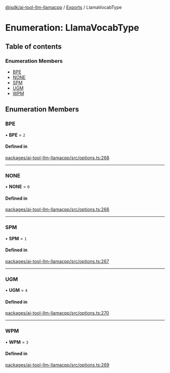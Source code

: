 [@isdk/ai-tool-llm-llamacpp](../README.md) / [Exports](../modules.md) / LlamaVocabType

# Enumeration: LlamaVocabType

## Table of contents

### Enumeration Members

- [BPE](LlamaVocabType.md#bpe)
- [NONE](LlamaVocabType.md#none)
- [SPM](LlamaVocabType.md#spm)
- [UGM](LlamaVocabType.md#ugm)
- [WPM](LlamaVocabType.md#wpm)

## Enumeration Members

### BPE

• **BPE** = ``2``

#### Defined in

[packages/ai-tool-llm-llamacpp/src/options.ts:268](https://github.com/isdk/ai-tool-llm-llamacpp.js/blob/1c724f8c56dc260440585436fef0a9788b28f62d/src/options.ts#L268)

___

### NONE

• **NONE** = ``0``

#### Defined in

[packages/ai-tool-llm-llamacpp/src/options.ts:266](https://github.com/isdk/ai-tool-llm-llamacpp.js/blob/1c724f8c56dc260440585436fef0a9788b28f62d/src/options.ts#L266)

___

### SPM

• **SPM** = ``1``

#### Defined in

[packages/ai-tool-llm-llamacpp/src/options.ts:267](https://github.com/isdk/ai-tool-llm-llamacpp.js/blob/1c724f8c56dc260440585436fef0a9788b28f62d/src/options.ts#L267)

___

### UGM

• **UGM** = ``4``

#### Defined in

[packages/ai-tool-llm-llamacpp/src/options.ts:270](https://github.com/isdk/ai-tool-llm-llamacpp.js/blob/1c724f8c56dc260440585436fef0a9788b28f62d/src/options.ts#L270)

___

### WPM

• **WPM** = ``3``

#### Defined in

[packages/ai-tool-llm-llamacpp/src/options.ts:269](https://github.com/isdk/ai-tool-llm-llamacpp.js/blob/1c724f8c56dc260440585436fef0a9788b28f62d/src/options.ts#L269)
